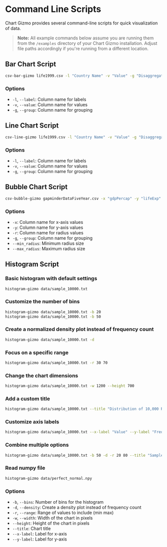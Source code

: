 # Command Line Scripts

Chart Gizmo provides several command-line scripts for quick visualization of data.

> **Note:** All example commands below assume you are running them from the `/examples` directory of your Chart Gizmo installation. Adjust file paths accordingly if you're running from a different location.

## Bar Chart Script

```bash
csv-bar-gizmo life1999.csv -l "Country Name" -v "Value" -g "Disaggregation"
```

### Options

- `-l`, `--label`: Column name for labels
- `-v`, `--value`: Column name for values
- `-g`, `--group`: Column name for grouping

## Line Chart Script

```bash
csv-line-gizmo life1999.csv -l "Country Name" -v "Value" -g "Disaggregation"
```

### Options

- `-l`, `--label`: Column name for labels
- `-v`, `--value`: Column name for values
- `-g`, `--group`: Column name for grouping

## Bubble Chart Script

```bash
csv-bubble-gizmo gapminderDataFiveYear.csv -x "gdpPercap" -y "lifeExp" -r "pop" -g "continent" --min_radius 3 --max_radius 20
```

### Options

- `-x`: Column name for x-axis values
- `-y`: Column name for y-axis values
- `-r`: Column name for radius values
- `-g`, `--group`: Column name for grouping
- `--min_radius`: Minimum radius size
- `--max_radius`: Maximum radius size

## Histogram Script

### Basic histogram with default settings

```bash
histogram-gizmo data/sample_10000.txt
```

### Customize the number of bins

```bash
histogram-gizmo data/sample_10000.txt -b 20
histogram-gizmo data/sample_10000.txt -b 50
```

### Create a normalized density plot instead of frequency count

```bash
histogram-gizmo data/sample_10000.txt -d
```

### Focus on a specific range

```bash
histogram-gizmo data/sample_10000.txt -r 30 70
```

### Change the chart dimensions

```bash
histogram-gizmo data/sample_10000.txt -w 1200 --height 700
```

### Add a custom title

```bash
histogram-gizmo data/sample_10000.txt --title "Distribution of 10,000 Random Numbers"
```

### Customize axis labels

```bash
histogram-gizmo data/sample_10000.txt --x-label "Value" --y-label "Frequency"
```

### Combine multiple options

```bash
histogram-gizmo data/sample_10000.txt -b 50 -d -r 20 80 --title "Sample Data Distribution" -w 1000 --height 600 --x-label "Sample Values" --y-label "Probability Density"
```

### Read numpy file

```bash
histogram-gizmo data/perfect_normal.npy
```

### Options

- `-b`, `--bins`: Number of bins for the histogram
- `-d`, `--density`: Create a density plot instead of frequency count
- `-r`, `--range`: Range of values to include (min max)
- `-w`, `--width`: Width of the chart in pixels
- `--height`: Height of the chart in pixels
- `--title`: Chart title
- `--x-label`: Label for x-axis
- `--y-label`: Label for y-axis
